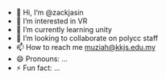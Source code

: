 - 👋 Hi, I’m @zackjasin
- 👀 I’m interested in VR
- 🌱 I’m currently learning unity
- 💞️ I’m looking to collaborate on polycc staff
- 📫 How to reach me muziah@kkjs.edu.my
- 😄 Pronouns: ...
- ⚡ Fun fact: ...

<!---
zackjasin/zackjasin is a ✨ special ✨ repository because its `README.md` (this file) appears on your GitHub profile.
You can click the Preview link to take a look at your changes.
--->
